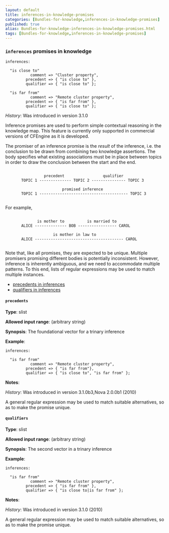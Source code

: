 ```yaml
---
layout: default
title: inferences-in-knowledge-promises
categories: [Bundles-for-knowledge,inferences-in-knowledge-promises]
published: true
alias: Bundles-for-knowledge-inferences-in-knowledge-promises.html
tags: [Bundles-for-knowledge,inferences-in-knowledge-promises]
---
```


### `inferences` promises in knowledge

  

  

~~~~
inferences:

  "is close to" 
           comment => "Cluster property",
         precedent => { "is close to" },
         qualifier => { "is close to" };

  "is far from" 
           comment => "Remote cluster property",
         precedent => { "is far from" },
         qualifier => { "is close to" };
~~~~

  

*History*: Was introduced in version 3.1.0

Inference promises are used to perform simple contextual reasoning in
the knowledge map. This feature is currently only supported in
commercial versions of CFEngine as it is developed.

The promiser of an inference promise is the *result* of the inference,
i.e. the conclusion to be drawn from combining two knowledge assertions.
The body specifies what existing associations must be in place between
topics in order to draw the conclusion between the start and the end.

~~~~
     
                 precedent                 qualifier
       TOPIC 1 -------------- TOPIC 2 --------------- TOPIC 3
     
                         promised inference
       TOPIC 1 --------------------------------------- TOPIC 3
     
~~~~

For example,

~~~~
     
              is mother to          is married to
       ALICE -------------- BOB ----------------- CAROL
     
                     is mother in law to
       ALICE --------------------------------------- CAROL
     
~~~~

Note that, like all promises, they are expected to be unique. Multiple
promisers promising different bodies is potentially inconsistent.
However, inference is inherently ambiguous, and we need to accommodate
multiple patterns. To this end, lists of regular expressions may be used
to match multiple instances.

-   [precedents in inferences](#precedents-in-inferences)
-   [qualifiers in inferences](#qualifiers-in-inferences)

#### `precedents`

**Type**: slist

**Allowed input range**: (arbitrary string)

**Synopsis**: The foundational vector for a trinary inference

**Example**:  
   

~~~~
inferences:

  "is far from" 
           comment => "Remote cluster property",
         precedent => { "is far from"},
         qualifier => { "is close to", "is far from" };
~~~~

**Notes**:  
   

*History*: Was introduced in version 3.1.0b3,Nova 2.0.0b1 (2010)

A general regular expression may be used to match suitable alternatives,
so as to make the promise unique.

#### `qualifiers`

**Type**: slist

**Allowed input range**: (arbitrary string)

**Synopsis**: The second vector in a trinary inference

**Example**:  
   

~~~~
inferences:

  "is far from" 
           comment => "Remote cluster property",
         precedent => { "is far from" },
         qualifier => { "is close to|is far from" };
~~~~

**Notes**:  
   

*History*: Was introduced in version 3.1.0 (2010)

A general regular expression may be used to match suitable alternatives,
so as to make the promise unique.
